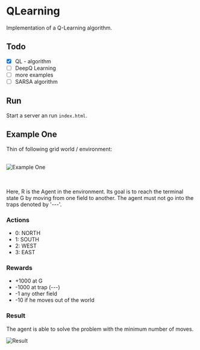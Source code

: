 # QLearning
Implementation of a Q-Learning algorithm.

## Todo
- [x] QL - algorithm
- [ ] DeepQ Learning
- [ ] more examples
- [ ] SARSA algorithm

## Run
Start a server an run `index.html`.

## Example One
Thin of following grid world / environment:
<br><br>

![Example One]()

<br><br>
Here, R is the Agent in the environment. Its goal is to reach the terminal state G by moving from one field to another. The agent must not go into the traps denoted by  '---'.

### Actions
- 0: NORTH
- 1: SOUTH
- 2: WEST
- 3: EAST

### Rewards
- +1000 at G
- -1000 at trap (---)
- -1 any other field
- -10 if he moves out of the world

### Result
The agent is able to solve the problem with the minimum number of moves.

![Result]()

